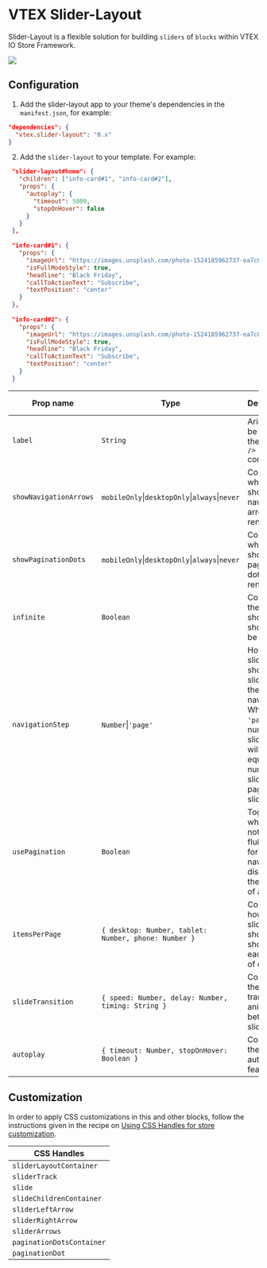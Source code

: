 # VTEX Slider-Layout

Slider-Layout is a flexible solution for building `sliders` of `blocks` within VTEX IO Store Framework.

![](src="https://user-images.githubusercontent.com/27777263/70230361-e839db00-1736-11ea-9f29-7c945c10a5f7.png")

## Configuration

1. Add the slider-layout app to your theme's dependencies in the `manifest.json`, for example:

```json
"dependencies": {
  "vtex.slider-layout": "0.x"
}
```

2. Add the `slider-layout` to your template. For example:

```json
 "slider-layout#home": {
   "children": ["info-card#1", "info-card#2"],
   "props": {
     "autoplay": {
       "timeout": 5000,
       "stopOnHover": false
     }
   }
 },
  
 "info-card#1": {
   "props": {
     "imageUrl": "https://images.unsplash.com/photo-1524185962737-ea7c028a12cd?ixlib=rb-1.2.1&auto=format&fit=crop&w=1350&q=80",
     "isFullModeStyle": true,
     "headline": "Black Friday",
     "callToActionText": "Subscribe",
     "textPosition": "center"
   }
 },
  
 "info-card#2": {
   "props": {
     "imageUrl": "https://images.unsplash.com/photo-1524185962737-ea7c028a12cd?ixlib=rb-1.2.1&auto=format&fit=crop&w=1350&q=80",
     "isFullModeStyle": true,
     "headline": "Black Friday",
     "callToActionText": "Subscribe",
     "textPosition": "center"
   }
 }

```

| Prop name              | Type                                                       | Description                                                                                                                                                                  | Default value                          |
| ---------------------- | ---------------------------------------------------------- | ---------------------------------------------------------------------------------------------------------------------------------------------------------------------------- | -------------------------------------- |
| `label`                | `String`                                                   | Aria label to be used by the `<Slider />` component.                                                                                                                         | `'slider'`                             |
| `showNavigationArrows` | `mobileOnly`&#124;`desktopOnly`&#124;`always`&#124;`never` | Controls when should navigation arrows be rendered.                                                                                                                          | `'always'`                             |
| `showPaginationDots`   | `mobileOnly`&#124;`desktopOnly`&#124;`always`&#124;`never` | Controls when should pagination dots be rendered.                                                                                                                            | `'always'`                             |
| `infinite`             | `Boolean`                                                  | Controls if the slider should or should not be infinite.                                                                                                                     | `false`                                |
| `navigationStep`       | `Number`&#124;`'page'`                                     | How many slides should be slid when the user navigates. When set to `'page'`, the number of slides that will slide is equal to the number of slides in a page of the slider. | `'page'`                               |
| `usePagination`        | `Boolean`                                                  | Toggles whether or not to use a fluid scroll for navigation, disabling the notion of a "page".                                                                               | `true`                                 |
| `itemsPerPage`         | `{ desktop: Number, tablet: Number, phone: Number }`        | Controls how many slides should be shown on each type of device.                                                                                                             | `{ desktop: 5, tablet: 3, phone: 1 }`   |
| `slideTransition`      | `{ speed: Number, delay: Number, timing: String }`         | Controls the transition animation between slides.                                                                                                                            | `{ speed: 400, delay: 0, timing: '' }` |
| `autoplay`             | `{ timeout: Number, stopOnHover: Boolean }`                | Controls the autoplay feature.                                                                                                                                               | `undefined`                            |

## Customization

In order to apply CSS customizations in this and other blocks, follow the instructions given in the recipe on [Using CSS Handles for store customization](https://vtex.io/docs/recipes/style/using-css-handles-for-store-customization). 

| CSS Handles               |
| ------------------------- |
| `sliderLayoutContainer`   |
| `sliderTrack`             |
| `slide`                   |
| `slideChildrenContainer`  |
| `sliderLeftArrow`         |
| `sliderRightArrow`        |
| `sliderArrows`            |
| `paginationDotsContainer` |
| `paginationDot`           |
